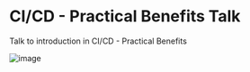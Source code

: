 # CI/CD - Practical Benefits Talk
Talk to introduction in CI/CD - Practical Benefits

![image](https://user-images.githubusercontent.com/19939822/222618061-5ec209eb-258e-4ef5-8e0d-62b0311fbe44.png)
